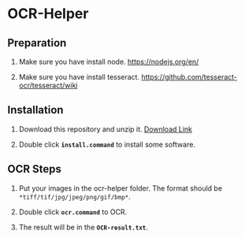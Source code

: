 # OCR-Helper

## Preparation

1. Make sure you have install node. https://nodejs.org/en/

2. Make sure you have install tesseract. https://github.com/tesseract-ocr/tesseract/wiki

## Installation

1. Download this repository and unzip it. [Download Link](https://github.com/karmapa/ocr-helper/archive/master.zip)

2. Double click **`install.command`** to install some software.

## OCR Steps

1. Put your images in the ocr-helper folder. The format should be `*tiff/tif/jpg/jpeg/png/gif/bmp*`.

2. Double click **`ocr.command`** to OCR.

3. The result will be in the **`OCR-result.txt`**.

